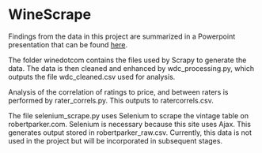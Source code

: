 # WineScrape

Findings from the data in this project are summarized in a Powerpoint presentation that can be found <a href="https://www.dropbox.com/sh/jugwemsfmztxtru/AACp-hIdi7YghRfmWCjuDdnQa?dl=0">here</a>.

The folder winedotcom contains the files used by Scrapy to generate the data.  The data is then cleaned and enhanced by wdc_processing.py, which outputs the file wdc_cleaned.csv used for analysis.

Analysis of the correlation of ratings to price, and between raters is performed by rater_correls.py.  This outputs to ratercorrels.csv.

The file selenium_scrape.py uses Selenium to scrape the vintage table on robertparker.com.  Selenium is necessary because this site uses Ajax.  This generates output stored in robertparker_raw.csv.  Currently, this data is not used in the project but will be incorporated in subsequent stages.
